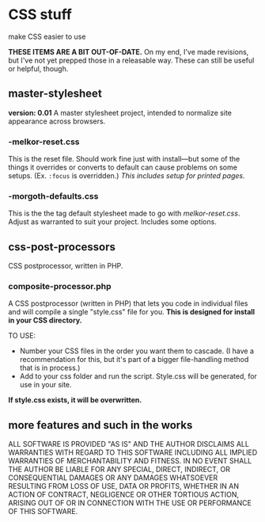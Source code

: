 # CSS stuff
make CSS easier to use

**THESE ITEMS ARE A BIT OUT-OF-DATE.** On my end, I've made revisions, but I've not yet prepped those in a releasable way. These can still be useful or helpful, though.

## master-stylesheet
**version: 0.01**
A master stylesheet project, intended to normalize site appearance across browsers.

### -melkor-reset.css
This is the reset file. Should work fine just with install—but some of the things it overrides or converts to default can cause problems on some setups. (Ex. `:focus` is overridden.) *This includes setup for printed pages.*

### -morgoth-defaults.css
This is the the tag default stylesheet made to go with *melkor-reset.css*. Adjust as warranted to suit your project. Includes some options.

## css-post-processors
CSS postprocessor, written in PHP.

### composite-processor.php
A CSS postprocessor (written in PHP) that lets you code in individual files and will compile a single "style.css" file for you. **This is designed for install in your CSS directory.**

TO USE:
* Number your CSS files in the order you want them to cascade. (I have a recommendation for this, but it's part of a bigger file-handling method that is in process.)
* Add to your css folder and run the script. Style.css will be generated, for use in your site.

**If style.css exists, it will be overwritten.**

## more features and such in the works

ALL SOFTWARE IS PROVIDED "AS IS" AND THE AUTHOR DISCLAIMS ALL WARRANTIES WITH REGARD TO THIS SOFTWARE INCLUDING ALL IMPLIED WARRANTIES OF MERCHANTABILITY AND FITNESS. IN NO EVENT SHALL THE AUTHOR BE LIABLE FOR ANY SPECIAL, DIRECT, INDIRECT, OR CONSEQUENTIAL DAMAGES OR ANY DAMAGES WHATSOEVER RESULTING FROM LOSS OF USE, DATA OR PROFITS, WHETHER IN AN ACTION OF CONTRACT, NEGLIGENCE OR OTHER TORTIOUS ACTION, ARISING OUT OF OR IN CONNECTION WITH THE USE OR PERFORMANCE OF THIS SOFTWARE.
